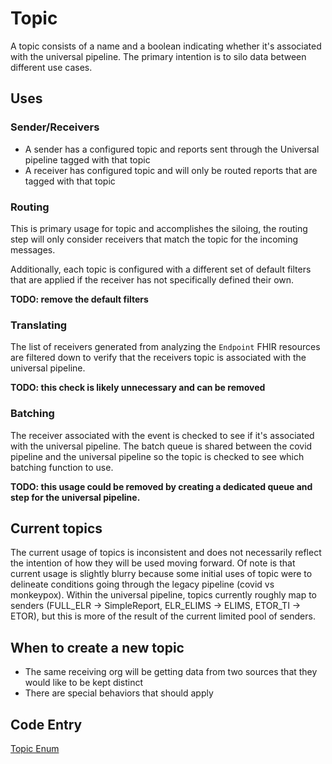 # Topic

A topic consists of a name and a boolean indicating whether it's associated with the universal pipeline.  The primary
intention is to silo data between different use cases.

## Uses

### Sender/Receivers

- A sender has a configured topic and reports sent through the Universal pipeline tagged with that topic
- A receiver has configured topic and will only be routed reports that are tagged with that topic

### Routing

This is primary usage for topic and accomplishes the siloing, the routing step will only consider receivers that match
the topic for the incoming messages.

Additionally, each topic is configured with a different set of default filters that are applied if the receiver has not
specifically defined their own.

**TODO: remove the default filters**

### Translating

The list of receivers generated from analyzing the `Endpoint` FHIR resources are filtered down to verify that the
receivers topic is associated with the universal pipeline.

**TODO: this check is likely unnecessary and can be removed**

### Batching

The receiver associated with the event is checked to see if it's associated with the universal pipeline.  The batch
queue is shared between the covid pipeline and the universal pipeline so the topic is checked to see which batching
function to use.

**TODO: this usage could be removed by creating a dedicated queue and step for the universal pipeline.**

## Current topics

The current usage of topics is inconsistent and does not necessarily reflect the intention of how they will be used 
moving forward.  Of note is that current usage is slightly blurry because some initial uses of topic were to delineate
conditions going through the legacy pipeline (covid vs monkeypox).  Within the universal pipeline, topics currently roughly
map to senders (FULL_ELR -> SimpleReport, ELR_ELIMS -> ELIMS, ETOR_TI -> ETOR), but this is more of the result of the current
limited pool of senders.

## When to create a new topic

- The same receiving org will be getting data from two sources that they would like to be kept distinct
- There are special behaviors that should apply

## Code Entry
[Topic Enum](https://github.com/CDCgov/prime-reportstream/blob/3355f1b1d8ffc169346a561569cc432b19ffb69e/prime-router/src/main/kotlin/SettingsProvider.kt#L48)